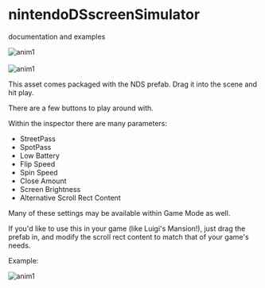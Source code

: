 # nintendoDSscreenSimulator
documentation and examples

![anim1](https://github.com/eagleEggs/nintendoDSscreenSimulator/blob/master/testing/dsTesting_colorChange.gif?raw=true)<br><br>
![anim1](https://github.com/eagleEggs/nintendoDSscreenSimulator/blob/master/testing/dsTesting_materials.gif?raw=true)


This asset comes packaged with the NDS prefab.
Drag it into the scene and hit play.

There are a few buttons to play around with.

Within the inspector there are many parameters:

 - StreetPass
 - SpotPass
 - Low Battery
 - Flip Speed
 - Spin Speed
 - Close Amount
 - Screen Brightness
 - Alternative Scroll Rect Content
 
 Many of these settings may be available within Game Mode as well.
 
 If you'd like to use this in your game (like Luigi's Mansion!), just
 drag the prefab in, and modify the scroll rect content to match that of your game's needs.
 
 

Example:

![anim1](https://github.com/eagleEggs/nintendoDSscreenSimulator/blob/master/DSInspectorParameters.png?raw=true)

